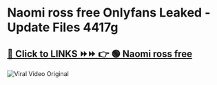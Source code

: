 
 # Naomi ross free Onlyfans Leaked - Update Files 4417g

## <h2><a href="https://clipsfans.com/Naomi_ross_free&ref=git">🔗 Click to LINKS ⏩⏩ 👉 🟢 Naomi ross free </a></h2>

<a href="https://clipsfans.com/Naomi_ross_free&ref=git" rel="nofollow" data-target="animated-image.originalLink"><img src="https://i.ibb.co.com/xMMVF88/686577567.gif" alt="Viral Video Original" style="max-width: 100%; display: inline-block;" data-target="animated-image.originalImage"></a>

